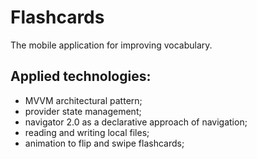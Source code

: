 # Flashcards
The mobile application for improving vocabulary.

## Applied technologies:
- MVVM architectural pattern;
- provider state management;
- navigator 2.0 as a declarative approach of navigation;
- reading and writing local files; 
- animation to flip and swipe flashcards;